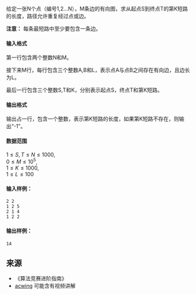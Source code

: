 给定一张N个点（编号1,2…N），M条边的有向图，求从起点S到终点T的第K短路的长度，路径允许重复经过点或边。

**注意：** 每条最短路中至少要包含一条边。

#### 输入格式

第一行包含两个整数N和M。

接下来M行，每行包含三个整数A,B和L，表示点A与点B之间存在有向边，且边长为L。

最后一行包含三个整数S,T和K，分别表示起点S，终点T和第K短路。

#### 输出格式

输出占一行，包含一个整数，表示第K短路的长度，如果第K短路不存在，则输出“-1”。

#### 数据范围

$1 \le S,T \le N \le 1000$,  
$0 \le M \le 10^5$,  
$1 \le K \le 1000$,  
$1 \le L \le 100$

#### 输入样例：

```
2 2
1 2 5
2 1 4
1 2 2
```

#### 输出样例：

```
14
```

## 来源 
- 《算法竞赛进阶指南》
- [acwing](https://www.acwing.com/problem/content/180/) 可能含有视频讲解